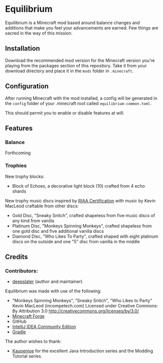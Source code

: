 # Equilibrium

Equilibrium is a Minecraft mod based around balance changes and additions that make you feel your advancements are earned. Few things are sacred in the way of this mission.

## Installation

Download the recommended mod version for the Minecraft version you're playing from the packages section of this repository. Take it from your download directory and place it in the `mods` folder in `.minecraft`.

## Configuration

After running Minecraft with the mod installed, a config will be generated in the `config`  folder of your .minecraft root called `equilibrium-common.toml`.

This should permit you to enable or disable features at will.

## Features

### Balance

Forthcoming

### Trophies

New trophy blocks:

- Block of Echoes, a decorative light block (10) crafted from 4 echo shards

New trophy music discs inspired by [RIAA Certification](https://en.wikipedia.org/wiki/RIAA_certification) with music by Kevin MacLeod craftable from other discs:

- Gold Disc, "Sneaky Snitch", crafted shapeless from five music discs of any kind from vanilla
- Platinum Disc, "Monkeys Spinning Monkeys", crafted shapeless from one gold disc and five additional vanilla discs
- Diamond Disc, "Who Likes To Party", crafted shaped with eight platinum discs on the outside and one "5" disc from vanilla in the middle

## Credits

### Contributors:
- [deepslater](https://github.com/deepslater) (author and maintainer)

Equilibrium was made with use of the following:
- "Monkeys Spinning Monkeys", "Sneaky Snitch", "Who Likes to Party"
  Kevin MacLeod (incompetech.com)
  Licensed under Creative Commons: By Attribution 3.0
  http://creativecommons.org/licenses/by/3.0/
- [Minecraft Forge](https://minecraftforge.net)
- GitHub
- [IntelliJ IDEA Community Edition](https://www.jetbrains.com/idea/download/)
- [Gradle](https://www.gradle.org/)

The author wishes to thank:
- [Kaupenjoe](https://kaupenjoe.net) for the excellent Java Introduction series and the Modding Tutorial series.